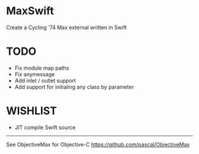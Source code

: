 # MaxSwift
Create a Cycling '74 Max external written in Swift

# TODO
+ Fix module map paths
+ Fix anymessage
+ Add inlet / outlet support
+ Add support for initialing any class by parameter

# WISHLIST
+ JIT compile Swift source

------
See ObjectiveMax for Objective-C https://github.com/pascal/ObjectiveMax